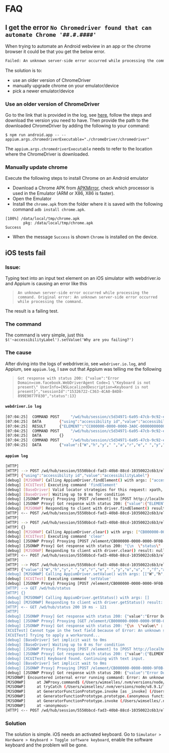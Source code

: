 # FAQ

## I get the error `No Chromedriver found that can automate Chrome '##.#.####'`

When trying to automate an Android webview in an app or the chrome browser it could be that you get the below error.

```bash
Failed: An unknown server-side error occurred while processing the command. Original error: No Chromedriver found that can automate Chrome '55.0.2883'. See https://github.com/appium/appium/blob/master/docs/en/writing-running-appium/web/chromedriver.md for more details.
```

The solution is to:

-   use an older version of ChromeDriver
-   manually upgrade chrome on your emulator/device
-   pick a newer emulator/device

### Use an older version of ChromeDriver

Go to the link that is provided in the log, see [here](https://github.com/appium/appium/blob/master/docs/en/writing-running-appium/web/chromedriver.md), follow the steps and download the version you need to have.
Then provide the path to the downloaded ChromeDriver by adding the following to your command:

```shell
$ npm run android.app -- --appium.args.chromedriverExecutable="./chromeDriver/chromedriver"
```

The `appium.args.chromedriverExecutable` needs to refer to the location where the ChromeDriver is downloaded.

### Manually update chrome

Execute the following steps to install Chrome on an Android emulator

-   Download a Chrome APK from [APKMirror](http://www.apkmirror.com/apk/google-inc/chrome/), check which processor is used in the Emulator (ARM or X86, X86 is faster).
-   Open the Emulator
-   Install the `chrome.apk` from the folder where it is saved with the following command `adb install chrome.apk`.

```
[100%] /data/local/tmp/chrome.apk
       	pkg: /data/local/tmp/chrome.apk
Success
```

-   When the message `Success` is shown `Chrome` is installed on the device.

## iOS tests fail

### Issue:

Typing text into an input text element on an iOS simulator with webdriver.io and Appium is causing an error like this

> `An unknown server-side error occurred while processing the command. Original error: An unknown server-side error occurred while processing the command.`

The result is a failing test.

### The command

The command is very simple, just this `$('~accessibilityLabel').setValue('Why are you failing?')`

### The cause

After diving into the logs of webdriver.io, see `webdriver.io.log`, and Appium, see `appium.log`, I saw out that Appium was telling me the following

> `Got response with status 200: {"value":"Error Domain=com.facebook.WebDriverAgent Code=1 \"Keyboard is not present\" UserInfo={NSLocalizedDescription=Keyboard is not present}","sessionId":"15326722-C363-4CA0-B4D8-899E9077F830","status":13}`

#### `webdriver.io log`

```bash
[07:04:25]  COMMAND	POST 	 "/wd/hub/session/c5d34971-6a95-47cb-9c92-e7e807061c14/element"
[07:04:25]  DATA		{"using":"accessibility id","value":"accessibilityLabel"}
[07:04:25]  RESULT		{"ELEMENT":"CC000000-0000-0000-3A0C-000000000000"}
[07:04:25]  COMMAND	POST 	 "/wd/hub/session/c5d34971-6a95-47cb-9c92-e7e807061c14/element/CC000000-0000-0000-3A0C-000000000000/clear"
[07:04:25]  DATA		{}
[07:04:25]  COMMAND	POST 	 "/wd/hub/session/c5d34971-6a95-47cb-9c92-e7e807061c14/element/CC000000-0000-0000-3A0C-000000000000/value"
[07:04:25]  DATA		{"value":["W","h","y"," ","a","r","e"," ","y","o","u"," ","f","a","i","l","i","n","g,"?"],"text":"Why are you failing?"}
```

#### `appium log`

```bash
[HTTP]
[HTTP] --> POST /wd/hub/session/5550bbcd-fad3-40b8-88cd-10350022c6b3/element
[HTTP] {"using":"accessibility id","value":"accessibilityLabel"}
[debug] [MJSONWP] Calling AppiumDriver.findElement() with args: ["accessibility id","accessibilityLabel","5550bbcd-fad3-40b8-88cd-10350022c6b3"]
[debug] [XCUITest] Executing command 'findElement'
[debug] [BaseDriver] Valid locator strategies for this request: xpath, id, name, class name, -ios predicate string, -ios class chain, accessibility id
[debug] [BaseDriver] Waiting up to 0 ms for condition
[debug] [JSONWP Proxy] Proxying [POST /element] to [POST http://localhost:8100/session/15326722-C363-4CA0-B4D8-899E9077F830/element] with body: {"using":"accessibility id","value":"accessibilityLabel"}
[debug] [JSONWP Proxy] Got response with status 200: {"value":{"ELEMENT":"CB000000-0000-0000-9F0B-000000000000"},"sessionId":"15326722-C363-4CA0-B4D8-899E9077F830","status":0}
[debug] [MJSONWP] Responding to client with driver.findElement() result: {"ELEMENT":"CB000000-0000-0000-9F0B-000000000000"}
[HTTP] <-- POST /wd/hub/session/5550bbcd-fad3-40b8-88cd-10350022c6b3/element 200 204 ms - 122
[HTTP]
[HTTP] --> POST /wd/hub/session/5550bbcd-fad3-40b8-88cd-10350022c6b3/element/CB000000-0000-0000-9F0B-000000000000/clear
[HTTP] {}
[debug] [MJSONWP] Calling AppiumDriver.clear() with args: ["CB000000-0000-0000-9F0B-000000000000","5550bbcd-fad3-40b8-88cd-10350022c6b3"]
[debug] [XCUITest] Executing command 'clear'
[debug] [JSONWP Proxy] Proxying [POST /element/CB000000-0000-0000-9F0B-000000000000/clear] to [POST http://localhost:8100/session/15326722-C363-4CA0-B4D8-899E9077F830/element/CB000000-0000-0000-9F0B-000000000000/clear] with no body
[debug] [JSONWP Proxy] Got response with status 200: "{\n  \"status\" : 0,\n  \"id\" : \"CB000000-0000-0000-9F0B-000000000000\",\n  \"value\" : \"\",\n  \"sessionId\" : \"15326722-C363-4CA0-B4D8-899E9077F830\"\n}"
[debug] [MJSONWP] Responding to client with driver.clear() result: null
[HTTP] <-- POST /wd/hub/session/5550bbcd-fad3-40b8-88cd-10350022c6b3/element/CB000000-0000-0000-9F0B-000000000000/clear 200 125 ms - 76
[HTTP]
[HTTP] --> POST /wd/hub/session/5550bbcd-fad3-40b8-88cd-10350022c6b3/element/CB000000-0000-0000-9F0B-000000000000/value
[HTTP] {"value":["W","h","y"," ","a","r","e"," ","y","o","u"," ","f","a","i","l","i","n","g,"?"],"text":"Why are you failing?"}
[debug] [MJSONWP] Calling AppiumDriver.setValue() with args: [["W","h","y"," ","a","r","e"," ","y","o","u"," ","f","a","i","l","i","n","g,"?"],"CB000000-0000-0000-9F0B-000000000000","5550bbcd-fad3-40b8-88cd-10350022c6b3"]
[debug] [XCUITest] Executing command 'setValue'
[debug] [JSONWP Proxy] Proxying [POST /element/CB000000-0000-0000-9F0B-000000000000/value] to [POST http://localhost:8100/session/15326722-C363-4CA0-B4D8-899E9077F830/element/CB000000-0000-0000-9F0B-000000000000/value] with body: {"value":["W","h","y"," ","a","r","e"," ","y","o","u"," ","f","a","i","l","i","n","g,"?"]}
[HTTP] --> GET /wd/hub/status
[HTTP] {}
[debug] [MJSONWP] Calling AppiumDriver.getStatus() with args: []
[debug] [MJSONWP] Responding to client with driver.getStatus() result: {"build":{"version":"1.8.1","revision":"b546436113084d6de584c57b259b947dd467a900"}}
[HTTP] <-- GET /wd/hub/status 200 19 ms - 121
[HTTP]
[debug] [JSONWP Proxy] Got response with status 200: {"value":"Error Domain=com.facebook.WebDriverAgent Code=1 \"Keyboard is not present\" UserInfo={NSLocalizedDescription=Keyboard is not present}","sessionId":"15326722-C363-4CA0-B4D8-899E9077F830","status":13}
[debug] [JSONWP Proxy] Proxying [GET /element/CB000000-0000-0000-9F0B-000000000000/attribute/type] to [GET http://localhost:8100/session/15326722-C363-4CA0-B4D8-899E9077F830/element/CB000000-0000-0000-9F0B-000000000000/attribute/type] with no body
[debug] [JSONWP Proxy] Got response with status 200: "{\n  \"value\" : \"XCUIElementTypeTextField\",\n  \"sessionId\" : \"15326722-C363-4CA0-B4D8-899E9077F830\",\n  \"status\" : 0\n}"
[XCUITest] Cannot type in the text field because of Error: An unknown server-side error occurred while processing the command..
[XCUITest] Trying to apply a workaround...
[debug] [BaseDriver] Set implicit wait to 0ms
[debug] [BaseDriver] Waiting up to 0 ms for condition
[debug] [JSONWP Proxy] Proxying [POST /element] to [POST http://localhost:8100/session/15326722-C363-4CA0-B4D8-899E9077F830/element] with body: {"using":"class name","value":"XCUIElementTypeKeyboard"}
[debug] [JSONWP Proxy] Got response with status 200: {"value":{"ELEMENT":"19010000-0000-0000-9F0B-000000000000"},"sessionId":"15326722-C363-4CA0-B4D8-899E9077F830","status":0}
[debug] [XCUITest] Keyboard found. Continuing with text input.
[debug] [BaseDriver] Set implicit wait to 0ms
[debug] [JSONWP Proxy] Proxying [POST /element/CB000000-0000-0000-9F0B-000000000000/value] to [POST http://localhost:8100/session/15326722-C363-4CA0-B4D8-899E9077F830/element/CB000000-0000-0000-9F0B-000000000000/value] with body: {"value":["W","h","y"," ","a","r","e"," ","y","o","u"," ","f","a","i","l","i","n","g,"?"]}
[debug] [JSONWP Proxy] Got response with status 200: {"value":"Error Domain=com.facebook.WebDriverAgent Code=1 \"Keyboard is not present\" UserInfo={NSLocalizedDescription=Keyboard is not present}","sessionId":"15326722-C363-4CA0-B4D8-899E9077F830","status":13}
[MJSONWP] Encountered internal error running command: Error: An unknown server-side error occurred while processing the command.
[MJSONWP]     at JWProxy.command$ (/Users/wimselles/.nvm/versions/node/v8.9.1/lib/node_modules/appium/node_modules/appium-base-driver/lib/jsonwp-proxy/proxy.js:176:15)
[MJSONWP]     at tryCatch (/Users/wimselles/.nvm/versions/node/v8.9.1/lib/node_modules/appium/node_modules/babel-runtime/regenerator/runtime.js:67:40)
[MJSONWP]     at GeneratorFunctionPrototype.invoke [as _invoke] (/Users/wimselles/.nvm/versions/node/v8.9.1/lib/node_modules/appium/node_modules/babel-runtime/regenerator/runtime.js:315:22)
[MJSONWP]     at GeneratorFunctionPrototype.prototype.(anonymous function) [as next] (/Users/wimselles/.nvm/versions/node/v8.9.1/lib/node_modules/appium/node_modules/babel-runtime/regenerator/runtime.js:100:21)
[MJSONWP]     at GeneratorFunctionPrototype.invoke (/Users/wimselles/.nvm/versions/node/v8.9.1/lib/node_modules/appium/node_modules/babel-runtime/regenerator/runtime.js:136:37)
[MJSONWP]     at <anonymous>
[HTTP] <-- POST /wd/hub/session/5550bbcd-fad3-40b8-88cd-10350022c6b3/element/CB000000-0000-0000-9F0B-000000000000/value 500 9791 ms - 238
```

### Solution

The solution is simple. iOS needs an activated keyboard. Go to `Simulator > Hardware > Keyboard > Toggle software keyboard`, enable the software keyboard and the problem will be gone.
